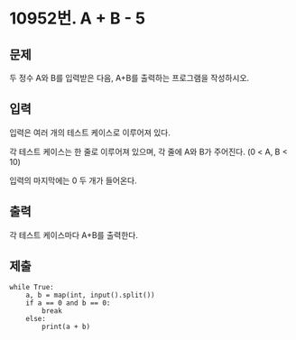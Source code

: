 # 10952번. A + B - 5



## 문제

두 정수 A와 B를 입력받은 다음, A+B를 출력하는 프로그램을 작성하시오.



## 입력

입력은 여러 개의 테스트 케이스로 이루어져 있다.

각 테스트 케이스는 한 줄로 이루어져 있으며, 각 줄에 A와 B가 주어진다. (0 < A, B < 10)

입력의 마지막에는 0 두 개가 들어온다.



## 출력

각 테스트 케이스마다 A+B를 출력한다.



## 제출

```
while True:
    a, b = map(int, input().split())
    if a == 0 and b == 0:
        break
    else:
        print(a + b)
```

